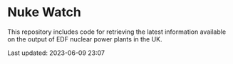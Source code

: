 # Nuke Watch

This repository includes code for retrieving the latest information available on the output of EDF nuclear power plants in the UK.

Last updated: 2023-06-09 23:07